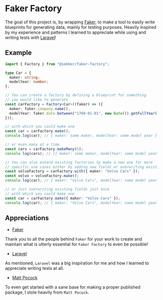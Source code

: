 # Faker Factory

The goal of this project is, by wrapping [Faker](https://github.com/faker-js/faker), to make a tool to easily write blueprints for generating data, mainly for testing purposes. Heavily inspired by my experience and patterns I learned to appreciate while using and writing tests with [Laravel](https://laravel.com/)!

## Example

```typescript
import { Factory } from "@sebber/faker-factory";

type Car = {
  maker: string;
  modelYear: number;
};

// You can create a factory by defining a blueprint for something
// you would like to generate
const carFactory = Factory<Car>((faker) => ({
  maker: faker.company.name(),
  modelYear: faker.date.between("1769-01-01", new Date()).getFullYear(),
}));

// with which you could make one
const car = carFactory.make();
console.log(car); // { maker: some maker, modelYear: some model year }

// or even many at a time.
const cars = carFactory.makeMany(5);
console.log(cars); // [{ maker: some maker, modelYear: some model year }, ...]

// You can also extend existing factories tp make a new one for more
// specific use cases either by adding new fields or overwriting existing
const volvoFactory = carFactory.with({ maker: "Volvo Cars" });
const volvo = volvoFactory.make();
console.log(car); // { maker: "Volvo Cars", modelYear: some model year }

// or just overwriting existing fields just once
// with which you could make one
const car = carFactory.make({ maker: "Volvo Cars" });
console.log(car); // { maker: "Volvo Cars", modelYear: some model year }
```

## Appreciations

- [Faker](https://github.com/faker-js/faker)

Thank you to all the people behind `Faker` for your work to create and maintain what is utterly essential for `Faker Factory` to even be possible!

- [Laravel](https://laravel.com/)

As mentioned, `Laravel` was a big inspiration for me and how I learned to appreciate writing tests at all.

- [Matt Pocock](https://www.mattpocock.com/)

To even get started with a sane base for making a proper published package, I stole heavily from `Matt Pocock`.
